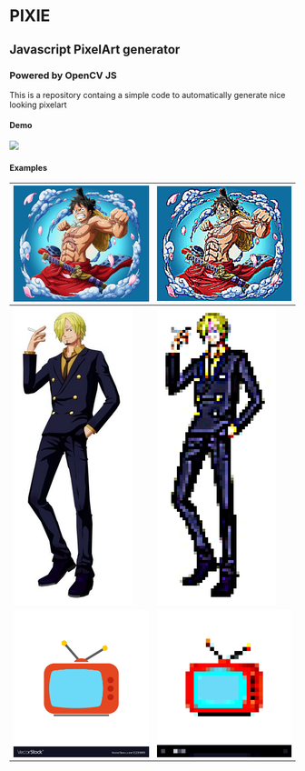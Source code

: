 # PIXIE
## Javascript PixelArt generator
### Powered by OpenCV JS

This is a repository containg a simple code to automatically generate nice looking pixelart

#### Demo
[![](https://s18955.pcdn.co/wp-content/uploads/2018/02/github.png)](https://github.com/user/repository/subscription)
#### Examples

|![alt text](assets/img.png "Title")|![alt text](assets/pixellated/luffy-5px.png "Title")|
|---|---|
|![alt text](assets/sanji.webp "Title")|![alt text](assets/pixellated/sanji-5px.png "Title")|
|![alt text](assets/tv_icon.jpg "Title")|![alt text](assets/pixellated/tv_icon-30px.png "Title")|



